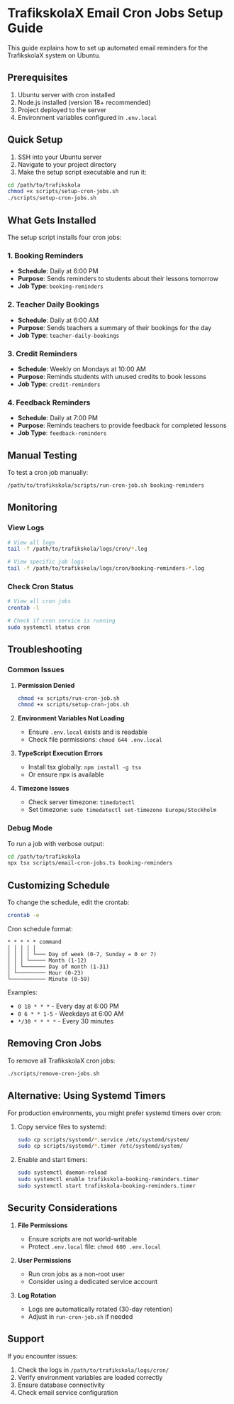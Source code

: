 # TrafikskolaX Email Cron Jobs Setup Guide

This guide explains how to set up automated email reminders for the TrafikskolaX system on Ubuntu.

## Prerequisites

1. Ubuntu server with cron installed
2. Node.js installed (version 18+ recommended)
3. Project deployed to the server
4. Environment variables configured in `.env.local`

## Quick Setup

1. SSH into your Ubuntu server
2. Navigate to your project directory
3. Make the setup script executable and run it:

```bash
cd /path/to/trafikskola
chmod +x scripts/setup-cron-jobs.sh
./scripts/setup-cron-jobs.sh
```

## What Gets Installed

The setup script installs four cron jobs:

### 1. Booking Reminders
- **Schedule**: Daily at 6:00 PM
- **Purpose**: Sends reminders to students about their lessons tomorrow
- **Job Type**: `booking-reminders`

### 2. Teacher Daily Bookings
- **Schedule**: Daily at 6:00 AM
- **Purpose**: Sends teachers a summary of their bookings for the day
- **Job Type**: `teacher-daily-bookings`

### 3. Credit Reminders
- **Schedule**: Weekly on Mondays at 10:00 AM
- **Purpose**: Reminds students with unused credits to book lessons
- **Job Type**: `credit-reminders`

### 4. Feedback Reminders
- **Schedule**: Daily at 7:00 PM
- **Purpose**: Reminds teachers to provide feedback for completed lessons
- **Job Type**: `feedback-reminders`

## Manual Testing

To test a cron job manually:

```bash
/path/to/trafikskola/scripts/run-cron-job.sh booking-reminders
```

## Monitoring

### View Logs
```bash
# View all logs
tail -f /path/to/trafikskola/logs/cron/*.log

# View specific job logs
tail -f /path/to/trafikskola/logs/cron/booking-reminders-*.log
```

### Check Cron Status
```bash
# View all cron jobs
crontab -l

# Check if cron service is running
sudo systemctl status cron
```

## Troubleshooting

### Common Issues

1. **Permission Denied**
   ```bash
   chmod +x scripts/run-cron-job.sh
   chmod +x scripts/setup-cron-jobs.sh
   ```

2. **Environment Variables Not Loading**
   - Ensure `.env.local` exists and is readable
   - Check file permissions: `chmod 644 .env.local`

3. **TypeScript Execution Errors**
   - Install tsx globally: `npm install -g tsx`
   - Or ensure npx is available

4. **Timezone Issues**
   - Check server timezone: `timedatectl`
   - Set timezone: `sudo timedatectl set-timezone Europe/Stockholm`

### Debug Mode

To run a job with verbose output:

```bash
cd /path/to/trafikskola
npx tsx scripts/email-cron-jobs.ts booking-reminders
```

## Customizing Schedule

To change the schedule, edit the crontab:

```bash
crontab -e
```

Cron schedule format:
```
* * * * * command
│ │ │ │ │
│ │ │ │ └─── Day of week (0-7, Sunday = 0 or 7)
│ │ │ └───── Month (1-12)
│ │ └─────── Day of month (1-31)
│ └───────── Hour (0-23)
└─────────── Minute (0-59)
```

Examples:
- `0 18 * * *` - Every day at 6:00 PM
- `0 6 * * 1-5` - Weekdays at 6:00 AM
- `*/30 * * * *` - Every 30 minutes

## Removing Cron Jobs

To remove all TrafikskolaX cron jobs:

```bash
./scripts/remove-cron-jobs.sh
```

## Alternative: Using Systemd Timers

For production environments, you might prefer systemd timers over cron:

1. Copy service files to systemd:
   ```bash
   sudo cp scripts/systemd/*.service /etc/systemd/system/
   sudo cp scripts/systemd/*.timer /etc/systemd/system/
   ```

2. Enable and start timers:
   ```bash
   sudo systemctl daemon-reload
   sudo systemctl enable trafikskola-booking-reminders.timer
   sudo systemctl start trafikskola-booking-reminders.timer
   ```

## Security Considerations

1. **File Permissions**
   - Ensure scripts are not world-writable
   - Protect `.env.local` file: `chmod 600 .env.local`

2. **User Permissions**
   - Run cron jobs as a non-root user
   - Consider using a dedicated service account

3. **Log Rotation**
   - Logs are automatically rotated (30-day retention)
   - Adjust in `run-cron-job.sh` if needed

## Support

If you encounter issues:

1. Check the logs in `/path/to/trafikskola/logs/cron/`
2. Verify environment variables are loaded correctly
3. Ensure database connectivity
4. Check email service configuration
